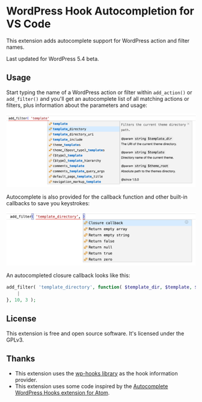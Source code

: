 # WordPress Hook Autocompletion for VS Code

This extension adds autocomplete support for WordPress action and filter names.

Last updated for WordPress 5.4 beta.

## Usage

Start typing the name of a WordPress action or filter within `add_action()` or `add_filter()` and you'll get an autocomplete list of all matching actions or filters, plus information about the parameters and usage:

[![Screenshot](images/screenshot-1.png)](images/screenshot-1.png)

Autocomplete is also provided for the callback function and other built-in callbacks to save you keystrokes:

[![Screenshot](images/screenshot-2.png)](images/screenshot-2.png)

An autocompleted closure callback looks like this:

```php
add_filter( 'template_directory', function( $template_dir, $template, $theme_root ) {
    |
}, 10, 3 );
```

## License

This extension is free and open source software. It's licensed under the GPLv3.

## Thanks

* This extension uses the [wp-hooks library](https://github.com/johnbillion/wp-hooks) as the hook information provider.
* This extension uses some code inspired by the [Autocomplete WordPress Hooks extension for Atom](https://github.com/joehoyle/atom-autocomplete-wordpress-hooks).
